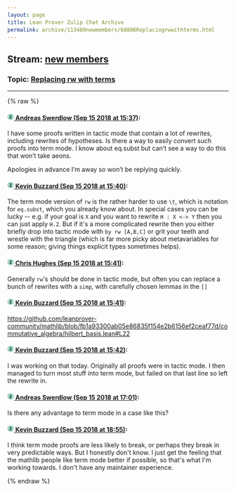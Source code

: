 ```yaml
---
layout: page
title: Lean Prover Zulip Chat Archive 
permalink: archive/113489newmembers/68806Replacingrwwithterms.html
---
```


## Stream: [new members](index.html)
### Topic: [Replacing rw with terms](68806Replacingrwwithterms.html)

---


{% raw %}
#### [![Click to go to Zulip](../../assets/img/zulip2.png) Andreas Swerdlow (Sep 15 2018 at 15:37)](https://leanprover.zulipchat.com/#narrow/stream/113489-new%20members/topic/Replacing%20rw%20with%20terms/near/134012592):
I have some proofs written in tactic mode that contain a lot of rewrites, including rewrites of hypotheses. Is there a way to easily convert such proofs into term mode. I know about eq.subst but can’t see a way to do this that won’t take aeons. 

Apologies in advance I’m away so won’t be replying quickly.

#### [![Click to go to Zulip](../../assets/img/zulip2.png) Kevin Buzzard (Sep 15 2018 at 15:40)](https://leanprover.zulipchat.com/#narrow/stream/113489-new%20members/topic/Replacing%20rw%20with%20terms/near/134012702):
The term mode version of `rw` is the rather harder to use `\t`, which is notation for `eq.subst`, which you already know about. In special cases you can be lucky -- e.g. if your goal is `X` and you want to rewrite `H : X <-> Y` then you can just apply `H.2`. But if it's a more complicated rewrite then you either briefly drop into tactic mode with `by rw [A,B,C]` or grit your teeth and wrestle with the triangle (which is far more picky about metavariables for some reason; giving things explicit types sometimes helps).

#### [![Click to go to Zulip](../../assets/img/zulip2.png) Chris Hughes (Sep 15 2018 at 15:41)](https://leanprover.zulipchat.com/#narrow/stream/113489-new%20members/topic/Replacing%20rw%20with%20terms/near/134012725):
Generally `rw`'s should be done in tactic mode, but often you can replace a bunch of rewrites with a `simp`, with carefully chosen lemmas in the `[]`

#### [![Click to go to Zulip](../../assets/img/zulip2.png) Kevin Buzzard (Sep 15 2018 at 15:41)](https://leanprover.zulipchat.com/#narrow/stream/113489-new%20members/topic/Replacing%20rw%20with%20terms/near/134012728):
https://github.com/leanprover-community/mathlib/blob/fb1a93300ab05e86835f154e2b6156ef2ceaf77d/commutative_algebra/hilbert_basis.lean#L22

#### [![Click to go to Zulip](../../assets/img/zulip2.png) Kevin Buzzard (Sep 15 2018 at 15:42)](https://leanprover.zulipchat.com/#narrow/stream/113489-new%20members/topic/Replacing%20rw%20with%20terms/near/134012773):
I was working on that today. Originally all proofs were in tactic mode. I then managed to turn most stuff into term mode, but failed on that last line so left the rewrite in.

#### [![Click to go to Zulip](../../assets/img/zulip2.png) Andreas Swerdlow (Sep 15 2018 at 17:01)](https://leanprover.zulipchat.com/#narrow/stream/113489-new%20members/topic/Replacing%20rw%20with%20terms/near/134015438):
Is there any advantage to term mode in a case like this?

#### [![Click to go to Zulip](../../assets/img/zulip2.png) Kevin Buzzard (Sep 15 2018 at 18:55)](https://leanprover.zulipchat.com/#narrow/stream/113489-new%20members/topic/Replacing%20rw%20with%20terms/near/134019185):
I think term mode proofs are less likely to break, or perhaps they break in very predictable ways. But I honestly don't know. I just get the feeling that the mathlib people like term mode better if possible, so that's what I'm working towards. I don't have any maintainer experience.


{% endraw %}

